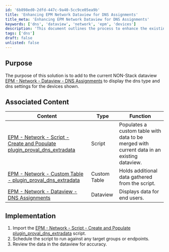 ```yaml
---
id: '6b898ed0-2dfd-447c-9a40-5cc9ce05ea9b'
title: 'Enhancing EPM Network Dataview for DNS Assignments'
title_meta: 'Enhancing EPM Network Dataview for DNS Assignments'
keywords: ['dns', 'dataview', 'network', 'epm', 'devices']
description: 'This document outlines the process to enhance the existing EPM Network Dataview to include DNS types and settings for devices. It provides a detailed implementation guide and links to associated scripts and custom tables that support this enhancement.'
tags: ['dns']
draft: false
unlisted: false
---
```

## Purpose

The purpose of this solution is to add to the current NON-Stack dataview [EPM - Network - Dataview - DNS Assignments](https://proval.itglue.com/DOC-5078775-12184160) to display the dns type and dns settings for the devices shown.

## Associated Content

| Content                                                                                                      | Type         | Function                                                               |
|--------------------------------------------------------------------------------------------------------------|--------------|------------------------------------------------------------------------|
| [EPM - Network - Script - Create and Populate plugin_proval_dns_extradata](https://proval.itglue.com/DOC-5078775-12033156) | Script       | Populates a custom table with data to be merged with current data in an existing dataview. |
| [EPM - Network - Custom Table - plugin_proval_dns_extradata](https://proval.itglue.com/DOC-5078775-11960296) | Custom Table | Holds additional data gathered from the script.                        |
| [EPM - Network - Dataview - DNS Assignments](https://proval.itglue.com/DOC-5078775-12184160)               | Dataview     | Displays data for end users.                                          |

## Implementation

1. Import the [EPM - Network - Script - Create and Populate plugin_proval_dns_extradata](https://proval.itglue.com/DOC-5078775-12033156) script.
2. Schedule the script to run against any target groups or endpoints.
3. Review the data in the dataview for accuracy.











